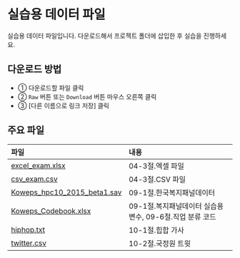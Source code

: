 # 실습용 데이터 파일
실습용 데이터 파일입니다. 다운로드해서 프로젝트 폴더에 삽입한 후 실습을 진행하세요.

## 다운로드 방법
- ① 다운로드할 파일 클릭
- ② `Raw` 버튼 또는 `Download` 버튼 마우스 오른쪽 클릭
- ③ [다른 이름으로 링크 저장] 클릭

## 주요 파일
파일           | 내용
:------------- |:-------------
[excel_exam.xlsx](https://github.com/youngwoos/Doit_R/blob/master/Data/excel_exam.xlsx) | 04-3절.엑셀 파일
[csv_exam.csv](https://github.com/youngwoos/Doit_R/blob/master/Data/csv_exam.csv) | 04-3절.CSV 파일
[Koweps_hpc10_2015_beta1.sav](https://github.com/youngwoos/Doit_R/blob/master/Data/Koweps_hpc10_2015_beta1.sav) | 09-1절.한국복지패널데이터
[Koweps_Codebook.xlsx](https://github.com/youngwoos/Doit_R/blob/master/Data/Koweps_Codebook.xlsx) | 09-1절.복지패널데이터 실습용 변수, 09-6절.직업 분류 코드
[hiphop.txt](https://github.com/youngwoos/Doit_R/blob/master/Data/hiphop.txt) | 10-1절.힙합 가사
[twitter.csv](https://github.com/youngwoos/Doit_R/blob/master/Data/twitter.csv) | 10-2절.국정원 트윗
